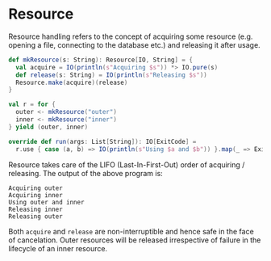 # Resource
Resource handling refers to the concept of acquiring some resource 
(e.g. opening a file, connecting to the database etc.) and releasing it after usage.

```scala
def mkResource(s: String): Resource[IO, String] = {
  val acquire = IO(println(s"Acquiring $s")) *> IO.pure(s)
  def release(s: String) = IO(println(s"Releasing $s"))
  Resource.make(acquire)(release)
}

val r = for {
  outer <- mkResource("outer")
  inner <- mkResource("inner")
} yield (outer, inner)

override def run(args: List[String]): IO[ExitCode] =
  r.use { case (a, b) => IO(println(s"Using $a and $b")) }.map(_ => ExitCode.Success)
```
Resource takes care of the LIFO (Last-In-First-Out) order of acquiring / releasing. 
The output of the above program is:
```
Acquiring outer
Acquiring inner
Using outer and inner
Releasing inner
Releasing outer
```

Both `acquire` and `release` are non-interruptible and hence safe in the face of cancelation.
Outer resources will be released irrespective of failure in the lifecycle of an inner resource.